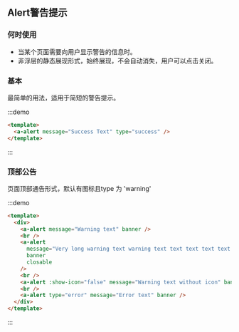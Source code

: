## Alert警告提示
  
<!-- 详细文档见[Ant-Design-Vue Alert](https://antdv.com/components/alert-cn/) -->
### 何时使用

+ 当某个页面需要向用户显示警告的信息时。
+ 非浮层的静态展现形式，始终展现，不会自动消失，用户可以点击关闭。
  
### 基本
最简单的用法，适用于简短的警告提示。
  
:::demo
```html
<template>
  <a-alert message="Success Text" type="success" />
</template>
```
:::
### 顶部公告
页面顶部通告形式，默认有图标且type 为 'warning'
  
:::demo
```html
<template>
  <div>
    <a-alert message="Warning text" banner />
    <br />
    <a-alert
      message="Very long warning text warning text text text text text text text"
      banner
      closable
    />
    <br />
    <a-alert :show-icon="false" message="Warning text without icon" banner />
    <br />
    <a-alert type="error" message="Error text" banner />
  </div>
</template>
```
:::

